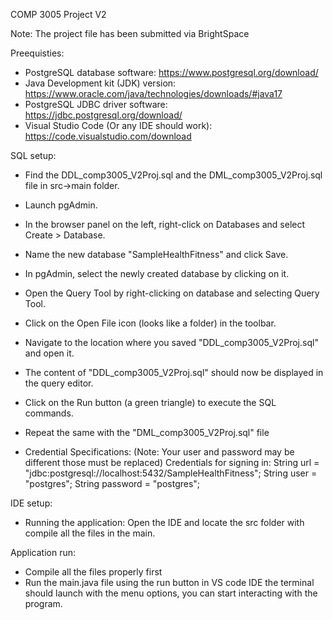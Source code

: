 COMP 3005 Project V2

Note: The project file has been submitted via BrightSpace

Preequisties:

- PostgreSQL database software: https://www.postgresql.org/download/
- Java Development kit (JDK) version: https://www.oracle.com/java/technologies/downloads/#java17
- PostgreSQL JDBC driver software: https://jdbc.postgresql.org/download/
- Visual Studio Code (Or any IDE should work): https://code.visualstudio.com/download

SQL setup:
- Find the DDL_comp3005_V2Proj.sql and the DML_comp3005_V2Proj.sql file in src->main folder.
- Launch pgAdmin.
- In the browser panel on the left, right-click on Databases and select Create > Database.
- Name the new database "SampleHealthFitness" and click Save.
- In pgAdmin, select the newly created database by clicking on it.
- Open the Query Tool by right-clicking on database and selecting Query Tool.
- Click on the Open File icon (looks like a folder) in the toolbar.
- Navigate to the location where you saved "DDL_comp3005_V2Proj.sql" and open it.
- The content of "DDL_comp3005_V2Proj.sql" should now be displayed in the query editor.
- Click on the Run button (a green triangle) to execute the SQL commands.
- Repeat the same with the "DML_comp3005_V2Proj.sql" file

- Credential Specifications: (Note: Your user and password may be 
				different those must be replaced)
  Credentials for signing in:
        String url = "jdbc:postgresql://localhost:5432/SampleHealthFitness";
        String user = "postgres";
        String password = "postgres";

IDE setup:
- Running the application: Open the IDE and locate the src folder with compile all 
 the files in the main.

Application run:
- Compile all the files properly first
- Run the main.java file using the run button in VS code IDE the terminal should launch
 with the menu options, you can start interacting with the program.

